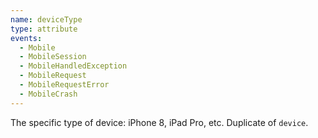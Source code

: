 ```yaml
---
name: deviceType
type: attribute
events:
  - Mobile
  - MobileSession
  - MobileHandledException
  - MobileRequest
  - MobileRequestError
  - MobileCrash
---
```


The specific type of device: iPhone 8, iPad Pro, etc. Duplicate of `device`.

